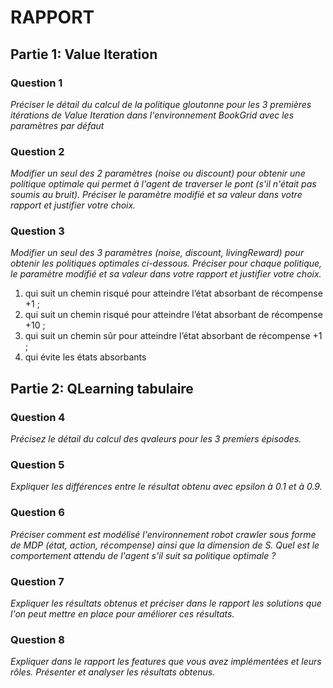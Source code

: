 # RAPPORT

## Partie 1: Value Iteration

### Question 1 
*Préciser le détail du calcul de la politique gloutonne pour les 3 premières itérations de Value Iteration dans l'environnement BookGrid avec les paramètres par défaut*

### Question 2
*Modifier un seul des 2 paramètres (noise ou discount) pour obtenir une politique optimale qui permet à l'agent de traverser le pont (s'il n'était pas soumis au bruit). Préciser le paramètre modifié et sa valeur dans votre rapport et justifier votre choix.*

### Question 3
*Modifier un seul des 3 paramètres (noise, discount, livingReward) pour obtenir les politiques optimales ci-dessous. Préciser pour chaque politique, le paramètre modifié et sa valeur dans votre rapport et justifier votre choix.*

1. qui suit un chemin risqué pour atteindre l’état absorbant de récompense +1 ;
2. qui suit un chemin risqué pour atteindre l’état absorbant de récompense +10 ;
3. qui suit un chemin sûr pour atteindre l’état absorbant de récompense +1 ;
4. qui évite les états absorbants

## Partie 2: QLearning tabulaire

### Question 4
*Précisez le détail du calcul des qvaleurs pour les 3 premiers épisodes.*

### Question 5
*Expliquer les différences entre le résultat obtenu avec epsilon à 0.1 et à 0.9.*

### Question 6
*Préciser comment est modélisé l'environnement robot crawler sous forme de MDP (état, action, récompense) ainsi que la dimension de S. Quel est le comportement attendu de l'agent s'il suit sa politique optimale ?*


### Question 7
*Expliquer les résultats obtenus et préciser dans le rapport les solutions que l'on peut mettre en place pour améliorer ces résultats.*

### Question 8
*Expliquer dans le rapport les features que vous avez implémentées et leurs rôles. Présenter et analyser les résultats obtenus.*





